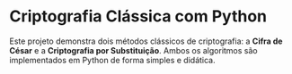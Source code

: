 # Criptografia Clássica com Python

Este projeto demonstra dois métodos clássicos de criptografia:
a **Cifra de César** e a **Criptografia por Substituição**. 
Ambos os algoritmos são implementados em Python de forma simples e didática.
